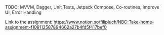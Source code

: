 TODO: MVVM, Dagger, Unit Tests, Jetpack Compose, Co-routines, Improve UI, Error Handling


Link to the assignment: https://www.notion.so/filipluch/NBC-Take-home-assignment-f109112587894662a27b4fd5f417bef0
